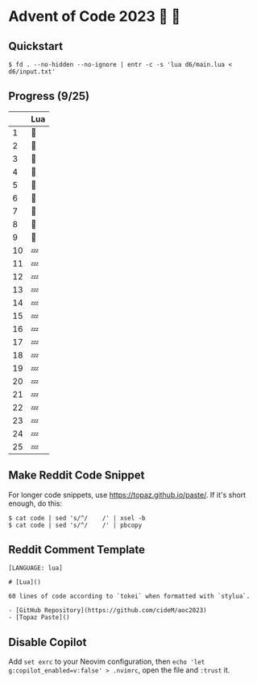 # Advent of Code 2023 :santa: :christmas_tree: 

## Quickstart

```shell
$ fd . --no-hidden --no-ignore | entr -c -s 'lua d6/main.lua < d6/input.txt'
```

## Progress (9/25)

|     | Lua    |
| --- | ------ |
| 1   | :bell: |
| 2   | :bell: |
| 3   | :bell: |
| 4   | :bell:  |
| 5   | :bell:  |
| 6   | :bell:  |
| 7   | :bell:  |
| 8   | :bell:  |
| 9   | :bell:  |
| 10  | :zzz:  |
| 11  | :zzz:  |
| 12  | :zzz:  |
| 13  | :zzz:  |
| 14  | :zzz:  |
| 15  | :zzz:  |
| 16  | :zzz:  |
| 17  | :zzz:  |
| 18  | :zzz:  |
| 19  | :zzz:  |
| 20  | :zzz:  |
| 21  | :zzz:  |
| 22  | :zzz:  |
| 23  | :zzz:  |
| 24  | :zzz:  |
| 25  | :zzz:  |

## Make Reddit Code Snippet

For longer code snippets, use https://topaz.github.io/paste/. If it's short enough, do this:

```
$ cat code | sed 's/^/    /' | xsel -b
$ cat code | sed 's/^/    /' | pbcopy
```

## Reddit Comment Template

```text
[LANGUAGE: lua]

# [Lua]()

60 lines of code according to `tokei` when formatted with `stylua`.

- [GitHub Repository](https://github.com/cideM/aoc2023)
- [Topaz Paste]()
```

## Disable Copilot

Add `set exrc` to your Neovim configuration, then `echo 'let g:copilot_enabled=v:false' > .nvimrc`, open the file and `:trust` it.
